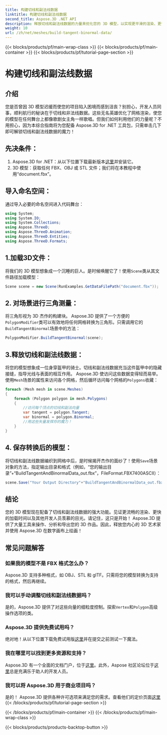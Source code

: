 ```yaml
---
title: 构建切线和副法线数据
linktitle: 构建切线和副法线数据
second_title: Aspose.3D .NET API
description: 释放切线和副法线数据的力量来优化您的 3D 模型，以实现更平滑的渲染、更快的加载时间和性能提升。
weight: 10
url: /zh/net/meshes/build-tangent-binormal-data/
---
```


{{< blocks/products/pf/main-wrap-class >}}
{{< blocks/products/pf/main-container >}}
{{< blocks/products/pf/tutorial-page-section >}}

# 构建切线和副法线数据

## 介绍
您是否曾因 3D 模型迟缓而使您的项目陷入困境而感到沮丧？别担心，开发人员同事，顺利航行的秘诀在于切线和非法线数据。这些无名英雄优化了网格渲染，使您的模型在任何舞台上都像歌剧女主角一样歌唱。但我们如何利用他们的力量呢？不用担心，因为本综合指南将为您配备 Aspose.3D for .NET 工具包，只需单击几下即可解锁切线和副法线数据的魔力！

## 先决条件：

1.  Aspose.3D for .NET：从以下位置下载最新版本[这里](https://releases.aspose.com/3d/net/)并安装它。
2. 3D 模型：获取任何 FBX、OBJ 或 STL 文件；我们将在本教程中使用“document.fbx”。

## 导入命名空间：

通过导入必要的命名空间进入代码舞台：

```C#
using System;
using System.IO;
using System.Collections;
using Aspose.ThreeD;
using Aspose.ThreeD.Animation;
using Aspose.ThreeD.Entities;
using Aspose.ThreeD.Formats;
```

## 1.加载3D文件：

将我们的 3D 模型想象成一个沉睡的巨人。是时候唤醒它了！使用`Scene`类从其文件路径加载模型：

```C#
Scene scene = new Scene(RunExamples.GetDataFilePath("document.fbx"));
```

## 2. 对场景进行三角测量：

将三角形视为 3D 杰作的构建块。 Aspose.3D 提供了一个方便的`PolygonModifier`类可以有效地将任何网格转换为三角形。只需调用它的`BuildTangentBinormal`场景中的方法：

```C#
PolygonModifier.BuildTangentBinormal(scene);
```

## 3.释放切线和副法线数据：

将您的模型想象成一位身穿盔甲的骑士。切线和副法线数据充当这件盔甲中的隐藏接缝，指导光线与表面的相互作用。 Aspose.3D 使访问这些数据变得轻而易举。使用`Mesh`场景的属性来访问各个网格，然后循环访问每个网格的`Polygons`收藏：

```C#
foreach (Mesh mesh in scene.Meshes)
{
    foreach (Polygon polygon in mesh.Polygons)
    {
        //访问每个顶点的切线和副法向量
        var tangent = polygon.Tangent;
        var binormal = polygon.Binormal;
        //用这些矢量发挥你的魔力！
    }
}
```

## 4. 保存转换后的模型：

将切线和副法线数据编织到网格中后，是时候揭开杰作的面纱了！使用`Save`场景对象的方法，指定输出目录和格式（例如，“您的输出目录”+“BuildTangentAndBinormalData_out.fbx”，FileFormat.FBX7400ASCII）：

```C#
scene.Save("Your Output Directory"+"BuildTangentAndBinormalData_out.fbx", FileFormat.FBX7400ASCII);
```

## 结论
您的 3D 模型现在配备了切线和副法线数据的强大功能。见证更流畅的渲染、更快的加载时间以及其他开发人员羡慕的目光。请记住，这只是开始！ Aspose.3D 提供了大量工具来操作、分析和导出您的 3D 作品。因此，释放您内心的 3D 艺术家并使用 Aspose.3D 在数字画布上绘画！

## 常见问题解答

### 如果我的模型不是 FBX 格式怎么办？ 
Aspose.3D 支持多种格式，如 OBJ、STL 和 glTF。只需将您的模型转换为支持的格式，然后再继续。
### 我可以手动调整切线和副法线数据吗？ 
是的，Aspose.3D 提供了对这些向量的细粒度控制。探索`Vertex`和`Polygon`高级操作选项的类。
### Aspose.3D 提供免费试用吗？ 
绝对地！从以下位置下载免费试用版[这里](https://releases.aspose.com/3d/net/)并在提交之前测试一下魔法。
### 我在哪里可以找到更多资源和支持？ 
 Aspose.3D 有一个全面的文档门户，位于[这里](https://docs.aspose.com/3d/net/)。此外，Aspose 社区论坛位于[这里](https://forum.aspose.com/)总是充满乐于助人的开发人员。
### 我可以将 Aspose.3D 用于商业项目吗？ 
是的！ Aspose.3D 提供各种许可选项来满足您的需求。查看他们的定价页面[这里](https://purchase.aspose.com/buy)
{{< /blocks/products/pf/tutorial-page-section >}}

{{< /blocks/products/pf/main-container >}}
{{< /blocks/products/pf/main-wrap-class >}}

{{< blocks/products/products-backtop-button >}}
